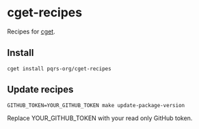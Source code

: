 # cget-recipes

Recipes for [cget](https://github.com/pfultz2/cget).

## Install

```shell
cget install pqrs-org/cget-recipes
```

## Update recipes

```shell
GITHUB_TOKEN=YOUR_GITHUB_TOKEN make update-package-version
```

Replace YOUR_GITHUB_TOKEN with your read only GitHub token.
